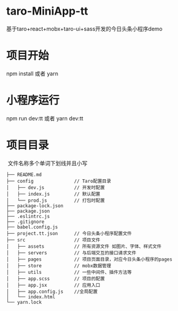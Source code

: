 # taro-MiniApp-tt
基于taro+react+mobx+taro-ui+sass开发的今日头条小程序demo

# 项目开始 
npm install 或者 yarn
# 小程序运行
npm run dev:tt 或者 yarn dev:tt
# 项目目录

​	文件名称多个单词下划线并且小写

```
├── README.md
├── config               // Taro配置目录
│   ├── dev.js           // 开发时配置
│   ├── index.js         // 默认配置
│   └── prod.js          // 打包时配置    
├── package-lock.json
├── package.json
├── .eslintrc.js
├── .gitignore
├── babel.config.js
├── project.tt.json      // 今日头条小程序配置文件
├── src                  // 项目文件
│   ├── assets           // 所有资源文件 如图片、字体、样式文件
│   ├── servers          // 与后端交互的接口请求文件
│   ├── pages            // 项目页面目录，对应今日头条小程序的pages
│   ├── store            // mobx数据管理
│   ├── utils            // 一些中间件、插件方法等
│   ├── app.scss         // 项目的配置
│   ├── app.jsx          // 应用入口
│   ├── app.config.js    //全局配置
│   └── index.html    
└── yarn.lock
```
